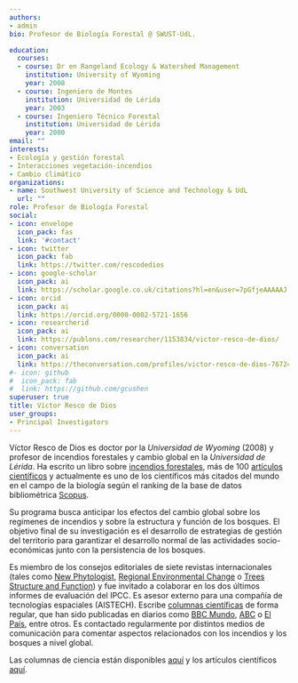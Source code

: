 ```yaml
---
authors:
- admin
bio: Profesor de Biología Forestal @ SWUST-UdL. 

education:
  courses:
  - course: Dr en Rangeland Ecology & Watershed Management
    institution: University of Wyoming
    year: 2008
  - course: Ingeniero de Montes
    institution: Universidad de Lérida
    year: 2003
  - course: Ingeniero Técnico Forestal
    institution: Universidad de Lérida
    year: 2000
email: ""
interests:
- Ecología y gestión forestal
- Interacciones vegetación-incendios
- Cambio climático
organizations:
- name: Southwest University of Science and Technology & UdL
  url: ""
role: Profesor de Biología Forestal
social:
- icon: envelope
  icon_pack: fas
  link: '#contact'
- icon: twitter
  icon_pack: fab
  link: https://twitter.com/rescodedios
- icon: google-scholar
  icon_pack: ai
  link: https://scholar.google.co.uk/citations?hl=en&user=7pGfjeAAAAAJ
- icon: orcid
  icon_pack: ai
  link: https://orcid.org/0000-0002-5721-1656
- icon: researcherid
  icon_pack: ai
  link: https://publons.com/researcher/1153834/victor-resco-de-dios/
- icon: conversation
  icon_pack: ai
  link: https://theconversation.com/profiles/victor-resco-de-dios-767249/articles
#- icon: github
#  icon_pack: fab
#  link: https://github.com/gcushen
superuser: true
title: Víctor Resco de Dios
user_groups:
- Principal Investigators
---
```


Víctor Resco de Dios es doctor por la  _Universidad de Wyoming_ (2008) y profesor de incendios forestales y cambio global en la _Universidad de Lérida_. 
Ha escrito un libro sobre [incendios forestales](https://link.springer.com/book/10.1007/978-3-030-41192-3),
 más de 100 [artículos científicos](https://www.rescodedios.com/es/publication/) y actualmente es uno de 
 los científicos más citados del mundo en el campo de la biología según el ranking de la base de datos 
 bibliométrica [Scopus](https://elsevier.digitalcommonsdata.com/datasets/btchxktzyw/3). 


Su programa busca anticipar los efectos del cambio global sobre los regímenes de incendios y sobre la estructura y función 
de los bosques. El objetivo final de su investigación es el desarrollo de estrategias de gestión del 
territorio para garantizar el desarrollo normal de las actividades socio-económicas junto con la 
persistencia de los bosques.

Es miembro de los consejos editoriales de siete revistas internacionales (tales como [New Phytologist](https://nph.onlinelibrary.wiley.com/journal/14698137),
 [Regional Environmental Change](https://www.springer.com/journal/10113) o [Trees Structure and Function](https://www.springer.com/journal/468)) 
 y fue invitado a colaborar en los dos últimos informes de evaluación del IPCC. Es asesor externo para una compañía de tecnologías espaciales 
(AISTECH). Escribe [columnas científicas](https://www.rescodedios.com/es/prensa/) de forma regular, 
que han sido publicadas en diarios como [BBC Mundo](https://www.bbc.com/mundo/noticias-america-latina-54249424), 
[ABC](https://www.abc.es/ciencia/abci-pueden-arboles-transgenicos-parar-desierto-sahara-202106041022_noticia.html) o 
[El País](https://elpais.com/politica/2019/07/02/actualidad/1562064160_944305.html), entre otros. 
Es contactado regularmente por distintos medios de comunicación para comentar aspectos relacionados con 
los incendios y los bosques a nivel global.

Las columnas de ciencia están disponibles [aquí](https://www.rescodedios.com/es/prensa/) y los artículos científicos [aquí](https://www.rescodedios.com/es/publication/). 

